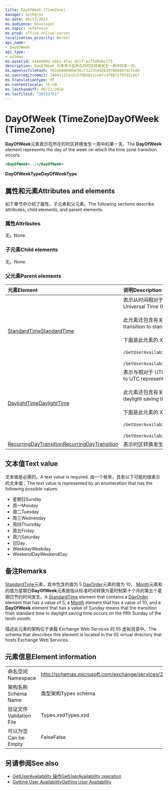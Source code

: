 ```yaml
---
title: DayOfWeek (TimeZone)
manager: sethgros
ms.date: 09/17/2015
ms.audience: Developer
ms.topic: reference
ms.prod: office-online-server
localization_priority: Normal
api_name:
- DayOfWeek
api_type:
- schema
ms.assetid: 416e8892-ebb1-4fac-82cf-e27549a6c175
description: DayOfWeek 元素表示在所在的时区转换发生一周中的某一天。
ms.openlocfilehash: 7816b90000be36cf3a3354d26d978684bfdcfe40
ms.sourcegitcommit: 34041125dc8c5f993b21cebfc4f8b72f0fd2cb6f
ms.translationtype: MT
ms.contentlocale: zh-CN
ms.lasthandoff: 06/11/2018
ms.locfileid: "19753761"
---
```

# <a name="dayofweek-timezone"></a><span data-ttu-id="61bd4-103">DayOfWeek (TimeZone)</span><span class="sxs-lookup"><span data-stu-id="61bd4-103">DayOfWeek (TimeZone)</span></span>

<span data-ttu-id="61bd4-104">**DayOfWeek**元素表示在所在的时区转换发生一周中的某一天。</span><span class="sxs-lookup"><span data-stu-id="61bd4-104">The **DayOfWeek** element represents the day of the week on which the time zone transition occurs.</span></span> 
  
```xml
<DayOfWeek>...</DayOfWeek>
```

<span data-ttu-id="61bd4-105">**DayOfWeekType**</span><span class="sxs-lookup"><span data-stu-id="61bd4-105">**DayOfWeekType**</span></span>

## <a name="attributes-and-elements"></a><span data-ttu-id="61bd4-106">属性和元素</span><span class="sxs-lookup"><span data-stu-id="61bd4-106">Attributes and elements</span></span>

<span data-ttu-id="61bd4-107">如下章节中介绍了属性、子元素和父元素。</span><span class="sxs-lookup"><span data-stu-id="61bd4-107">The following sections describe attributes, child elements, and parent elements.</span></span>
  
### <a name="attributes"></a><span data-ttu-id="61bd4-108">属性</span><span class="sxs-lookup"><span data-stu-id="61bd4-108">Attributes</span></span>

<span data-ttu-id="61bd4-109">无。</span><span class="sxs-lookup"><span data-stu-id="61bd4-109">None.</span></span>
  
### <a name="child-elements"></a><span data-ttu-id="61bd4-110">子元素</span><span class="sxs-lookup"><span data-stu-id="61bd4-110">Child elements</span></span>

<span data-ttu-id="61bd4-111">无。</span><span class="sxs-lookup"><span data-stu-id="61bd4-111">None.</span></span>
  
### <a name="parent-elements"></a><span data-ttu-id="61bd4-112">父元素</span><span class="sxs-lookup"><span data-stu-id="61bd4-112">Parent elements</span></span>

|<span data-ttu-id="61bd4-113">**元素**</span><span class="sxs-lookup"><span data-stu-id="61bd4-113">**Element**</span></span>|<span data-ttu-id="61bd4-114">**说明**</span><span class="sxs-lookup"><span data-stu-id="61bd4-114">**Description**</span></span>|
|:-----|:-----|
|[<span data-ttu-id="61bd4-115">StandardTime</span><span class="sxs-lookup"><span data-stu-id="61bd4-115">StandardTime</span></span>](standardtime.md) <br/> | <span data-ttu-id="61bd4-116">表示从时间相对于协调世界时 (UTC)[斜线 (UTC)](bias-utc.md)元素所表示的偏移量。</span><span class="sxs-lookup"><span data-stu-id="61bd4-116">Represents an offset from the time relative to Coordinated Universal Time (UTC) represented by the [Bias (UTC)](bias-utc.md) element.</span></span><br/><br/><span data-ttu-id="61bd4-117">此元素还包含有关从观测到夏令时的区域中的夏令时转换为标准时间的信息。</span><span class="sxs-lookup"><span data-stu-id="61bd4-117">This element also contains information about the transition to standard time from daylight saving time in regions where daylight saving time is observed.</span></span><br/><br/><span data-ttu-id="61bd4-118">下面是此元素的 XPath 表达式：</span><span class="sxs-lookup"><span data-stu-id="61bd4-118">The following are the XPath expressions to this element:</span></span><br/><br/>`/GetUserAvailabilityResponse/FreeBusyResponseArray/FreeBusyResponse/FreeBusyView/WorkingHours/TimeZone/StandardTime`<br/><br/>`/GetUserAvailabilityRequest/TimeZone/StandardTime` <br/> |
|[<span data-ttu-id="61bd4-119">DaylightTime</span><span class="sxs-lookup"><span data-stu-id="61bd4-119">DaylightTime</span></span>](daylighttime.md) <br/> | <span data-ttu-id="61bd4-120">表示与相对于 UTC（由观测到夏令时的区域的 [偏置 (UTC)](bias-utc.md) 元素表示）的时间的时差。</span><span class="sxs-lookup"><span data-stu-id="61bd4-120">Represents an offset from the time relative to UTC represented by the [Bias (UTC)](bias-utc.md) element in regions where daylight saving time is observed.</span></span><br/><br/><span data-ttu-id="61bd4-121">此元素还包含有关何时从标准时间转换到夏令时的信息。</span><span class="sxs-lookup"><span data-stu-id="61bd4-121">This element also contains information about when the transition to daylight saving time from standard time occurs.</span></span><br/><br/><span data-ttu-id="61bd4-122">下面是此元素的 XPath 表达式：</span><span class="sxs-lookup"><span data-stu-id="61bd4-122">The following are the XPath expressions to this element:</span></span><br/><br/>`/GetUserAvailabilityResponse/FreeBusyResponseArray/FreeBusyResponse/FreeBusyView/WorkingHours/TimeZone/DaylightTime`<br/><br/>`/GetUserAvailabilityRequest/TimeZone/DaylightTime` <br/> |
|[<span data-ttu-id="61bd4-123">RecurringDayTransition</span><span class="sxs-lookup"><span data-stu-id="61bd4-123">RecurringDayTransition</span></span>](recurringdaytransition.md) <br/> |<span data-ttu-id="61bd4-124">表示时区转换发生在每年的同一天。</span><span class="sxs-lookup"><span data-stu-id="61bd4-124">Represents a time zone transition that occurs on the same day each year.</span></span>  <br/> |
   
## <a name="text-value"></a><span data-ttu-id="61bd4-125">文本值</span><span class="sxs-lookup"><span data-stu-id="61bd4-125">Text value</span></span>

<span data-ttu-id="61bd4-126">文本值是必需的。</span><span class="sxs-lookup"><span data-stu-id="61bd4-126">A text value is required.</span></span> <span data-ttu-id="61bd4-127">由一个枚举，具有以下可能的值表示的文本值：</span><span class="sxs-lookup"><span data-stu-id="61bd4-127">The text value is represented by an enumeration that has the following possible values:</span></span>
  
- <span data-ttu-id="61bd4-128">星期日</span><span class="sxs-lookup"><span data-stu-id="61bd4-128">Sunday</span></span>    
- <span data-ttu-id="61bd4-129">周一</span><span class="sxs-lookup"><span data-stu-id="61bd4-129">Monday</span></span>    
- <span data-ttu-id="61bd4-130">周二</span><span class="sxs-lookup"><span data-stu-id="61bd4-130">Tuesday</span></span>    
- <span data-ttu-id="61bd4-131">周三</span><span class="sxs-lookup"><span data-stu-id="61bd4-131">Wednesday</span></span>    
- <span data-ttu-id="61bd4-132">周四</span><span class="sxs-lookup"><span data-stu-id="61bd4-132">Thursday</span></span>    
- <span data-ttu-id="61bd4-133">周五</span><span class="sxs-lookup"><span data-stu-id="61bd4-133">Friday</span></span>    
- <span data-ttu-id="61bd4-134">周六</span><span class="sxs-lookup"><span data-stu-id="61bd4-134">Saturday</span></span>    
- <span data-ttu-id="61bd4-135">日</span><span class="sxs-lookup"><span data-stu-id="61bd4-135">Day</span></span>    
- <span data-ttu-id="61bd4-136">Weekday</span><span class="sxs-lookup"><span data-stu-id="61bd4-136">Weekday</span></span>   
- <span data-ttu-id="61bd4-137">WeekendDay</span><span class="sxs-lookup"><span data-stu-id="61bd4-137">WeekendDay</span></span>
    
## <a name="remarks"></a><span data-ttu-id="61bd4-138">备注</span><span class="sxs-lookup"><span data-stu-id="61bd4-138">Remarks</span></span>

<span data-ttu-id="61bd4-139">[StandardTime](standardtime.md)元素，其中包含的值为 5 [DayOrder](dayorder.md)元素的值为 10， [Month](month.md)元素和的值为星期日**DayOfWeek**元素是指从标准时间转换为夏时制第十个月的第五个星期日节约时间发生。</span><span class="sxs-lookup"><span data-stu-id="61bd4-139">A [StandardTime](standardtime.md) element that contains a [DayOrder](dayorder.md) element that has a value of 5, a [Month](month.md) element that has a value of 10, and a **DayOfWeek** element that has a value of Sunday means that the transition from standard time to daylight saving time occurs on the fifth Sunday of the tenth month.</span></span> 
  
<span data-ttu-id="61bd4-140">描述此元素的架构位于承载 Exchange Web Services 的 IIS 虚拟目录中。</span><span class="sxs-lookup"><span data-stu-id="61bd4-140">The schema that describes this element is located in the IIS virtual directory that hosts Exchange Web Services.</span></span>
  
## <a name="element-information"></a><span data-ttu-id="61bd4-141">元素信息</span><span class="sxs-lookup"><span data-stu-id="61bd4-141">Element information</span></span>

|||
|:-----|:-----|
|<span data-ttu-id="61bd4-142">命名空间</span><span class="sxs-lookup"><span data-stu-id="61bd4-142">Namespace</span></span>  <br/> |http://schemas.microsoft.com/exchange/services/2006/types  <br/> |
|<span data-ttu-id="61bd4-143">架构名称</span><span class="sxs-lookup"><span data-stu-id="61bd4-143">Schema Name</span></span>  <br/> |<span data-ttu-id="61bd4-144">类型架构</span><span class="sxs-lookup"><span data-stu-id="61bd4-144">Types schema</span></span>  <br/> |
|<span data-ttu-id="61bd4-145">验证文件</span><span class="sxs-lookup"><span data-stu-id="61bd4-145">Validation File</span></span>  <br/> |<span data-ttu-id="61bd4-146">Types.xsd</span><span class="sxs-lookup"><span data-stu-id="61bd4-146">Types.xsd</span></span>  <br/> |
|<span data-ttu-id="61bd4-147">可以为空</span><span class="sxs-lookup"><span data-stu-id="61bd4-147">Can be Empty</span></span>  <br/> |<span data-ttu-id="61bd4-148">False</span><span class="sxs-lookup"><span data-stu-id="61bd4-148">False</span></span>  <br/> |
   
## <a name="see-also"></a><span data-ttu-id="61bd4-149">另请参阅</span><span class="sxs-lookup"><span data-stu-id="61bd4-149">See also</span></span>

- [<span data-ttu-id="61bd4-150">GetUserAvailability 操作</span><span class="sxs-lookup"><span data-stu-id="61bd4-150">GetUserAvailability operation</span></span>](getuseravailability-operation.md)
- [<span data-ttu-id="61bd4-151">Getting User Availability</span><span class="sxs-lookup"><span data-stu-id="61bd4-151">Getting User Availability</span></span>](http://msdn.microsoft.com/library/d4133fcb-9b0f-4e6b-aadf-a389da83516a%28Office.15%29.aspx)

